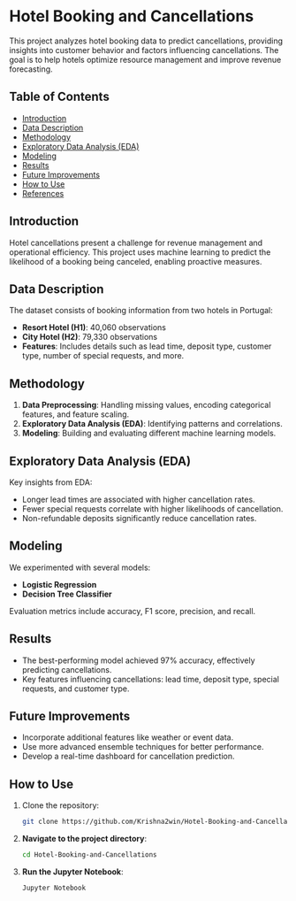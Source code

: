 # Hotel Booking and Cancellations

This project analyzes hotel booking data to predict cancellations, providing insights into customer behavior and factors influencing cancellations. The goal is to help hotels optimize resource management and improve revenue forecasting.

## Table of Contents
- [Introduction](#introduction)
- [Data Description](#data-description)
- [Methodology](#methodology)
- [Exploratory Data Analysis (EDA)](#exploratory-data-analysis-eda)
- [Modeling](#modeling)
- [Results](#results)
- [Future Improvements](#future-improvements)
- [How to Use](#how-to-use)
- [References](#references)

## Introduction
Hotel cancellations present a challenge for revenue management and operational efficiency. This project uses machine learning to predict the likelihood of a booking being canceled, enabling proactive measures.

## Data Description
The dataset consists of booking information from two hotels in Portugal:
- **Resort Hotel (H1)**: 40,060 observations
- **City Hotel (H2)**: 79,330 observations
- **Features**: Includes details such as lead time, deposit type, customer type, number of special requests, and more.

## Methodology
1. **Data Preprocessing**: Handling missing values, encoding categorical features, and feature scaling.
2. **Exploratory Data Analysis (EDA)**: Identifying patterns and correlations.
3. **Modeling**: Building and evaluating different machine learning models.

## Exploratory Data Analysis (EDA)
Key insights from EDA:
- Longer lead times are associated with higher cancellation rates.
- Fewer special requests correlate with higher likelihoods of cancellation.
- Non-refundable deposits significantly reduce cancellation rates.

## Modeling
We experimented with several models:
- **Logistic Regression**
- **Decision Tree Classifier**

Evaluation metrics include accuracy, F1 score, precision, and recall.

## Results
- The best-performing model achieved 97% accuracy, effectively predicting cancellations.
- Key features influencing cancellations: lead time, deposit type, special requests, and customer type.

## Future Improvements
- Incorporate additional features like weather or event data.
- Use more advanced ensemble techniques for better performance.
- Develop a real-time dashboard for cancellation prediction.

## How to Use
1. Clone the repository:
   ```bash
   git clone https://github.com/Krishna2win/Hotel-Booking-and-Cancellations.git
2. **Navigate to the project directory**:
   ```bash
   cd Hotel-Booking-and-Cancellations
2. **Run the Jupyter Notebook**:
   ```bash
   Jupyter Notebook
